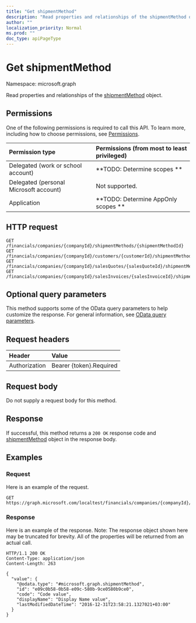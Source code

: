 ```yaml
---
title: "Get shipmentMethod"
description: "Read properties and relationships of the shipmentMethod object."
author: ""
localization_priority: Normal
ms.prod: ""
doc_type: apiPageType
---
```


# Get shipmentMethod

Namespace: microsoft.graph

Read properties and relationships of the [shipmentMethod](../resources/shipmentmethod.md) object.

## Permissions
One of the following permissions is required to call this API. To learn more, including how to choose permissions, see [Permissions](/concepts/permissions-reference.md).

|Permission type|Permissions (from most to least privileged)|
|:---|:---|
|Delegated (work or school account)|**TODO: Determine scopes **|
|Delegated (personal Microsoft account)|Not supported.|
|Application|**TODO: Determine AppOnly scopes **|

## HTTP request
<!-- {
  "blockType": "ignored"
}
-->
``` http
GET /financials/companies/{companyId}/shipmentMethods/{shipmentMethodId}
GET /financials/companies/{companyId}/customers/{customerId}/shipmentMethod
GET /financials/companies/{companyId}/salesQuotes/{salesQuoteId}/shipmentMethod
GET /financials/companies/{companyId}/salesInvoices/{salesInvoiceId}/shipmentMethod
```

## Optional query parameters
This method supports some of the OData query parameters to help customize the response. For general information, see [OData query parameters](/graph/query-parameters).

## Request headers
|Header|Value|
|:---|:---|
|Authorization|Bearer {token}.Required|

## Request body
Do not supply a request body for this method.

## Response
If successful, this method returns a `200 OK` response code and [shipmentMethod](../resources/shipmentmethod.md) object in the response body.

## Examples

### Request
Here is an example of the request.
<!-- {
  "blockType": "request",
  "name": "get_shipmentmethod"
}
-->
``` http
GET https://graph.microsoft.com/localtest/financials/companies/{companyId}/shipmentMethods/{shipmentMethodId}
```

### Response
Here is an example of the response. Note: The response object shown here may be truncated for brevity. All of the properties will be returned from an actual call.
<!-- {
  "blockType": "response",
  "truncated": true,
  "@odata.type": "microsoft.graph.shipmentMethod"
}
-->
``` http
HTTP/1.1 200 OK
Content-Type: application/json
Content-Length: 263

{
  "value": {
    "@odata.type": "#microsoft.graph.shipmentMethod",
    "id": "e09c0b58-0b58-e09c-580b-9ce0580b9ce0",
    "code": "Code value",
    "displayName": "Display Name value",
    "lastModifiedDateTime": "2016-12-31T23:58:21.1327021+03:00"
  }
}
```

